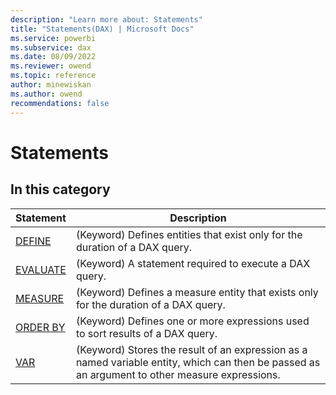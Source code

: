 ```yaml
---
description: "Learn more about: Statements"
title: "Statements(DAX) | Microsoft Docs"
ms.service: powerbi 
ms.subservice: dax 
ms.date: 08/09/2022
ms.reviewer: owend
ms.topic: reference
author: minewiskan
ms.author: owend 
recommendations: false
---
```

# Statements

## In this category  

|Statement |Description  |
|---------|---------|
|[DEFINE](define-statement-dax.md)       |   (Keyword)  Defines entities that exist only for the duration of a DAX query.    |
|[EVALUATE](evaluate-statement-dax.md)       |  (Keyword) A statement required to execute a DAX query.    |
|[MEASURE](measure-statement-dax.md)       |  (Keyword) Defines a measure entity that exists only for the duration of a DAX query.   |
|[ORDER BY](orderby-statement-dax.md)       |   (Keyword) Defines one or more expressions used to sort results of a DAX query.    |
|[VAR](var-dax.md)       |  (Keyword) Stores the result of an expression as a named variable entity, which can then be passed as an argument to other measure expressions.      |
